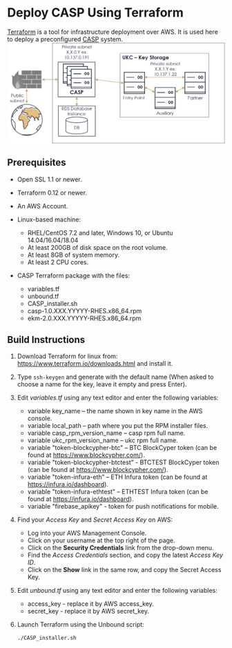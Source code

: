# Deploy CASP Using Terraform

[Terraform](https://www.terraform.io/) is a tool for infrastructure deployment over AWS. It is used here to deploy a preconfigured [CASP](https://www.unboundtech.com/docs/CASP/CASP_User_Guide-HTML/Content/Products/CASP/CASP_Offering_Description/Solution.htm) system.
    ![Alt text](./docs/terraform_casp.png "CASP Terraform Architecture")

## Prerequisites

   - Open SSL 1.1 or newer.
   - Terraform 0.12 or newer.
   - An AWS Account.
   - Linux-based machine: 
       - RHEL/CentOS 7.2 and later, Windows 10, or Ubuntu 14.04/16.04/18.04
       - At least 200GB of disk space on the root volume.
       - At least 8GB of system memory.
       - At least 2 CPU cores.
   
   - CASP Terraform package with the files:
       - variables.tf
       - unbound.tf
       - CASP_installer.sh
       - casp-1.0.XXX.YYYYY-RHES.x86_64.rpm
       - ekm-2.0.XXX.YYYYY-RHES.x86_64.rpm

## Build Instructions

1. Download Terraform for linux from: https://www.terraform.io/downloads.html and install it.

2. Type `ssh-keygen` and generate with the default name (When asked to choose a name for the key, leave it empty and press Enter).

3. Edit *variables.tf* using any text editor and enter the following variables:
	- variable key_name – the name shown in key name in the AWS console. 
	- variable local_path – path where you put the RPM installer files.
	- variable casp_rpm_version_name – casp rpm full name.
	- variable ukc_rpm_version_name – ukc rpm full name.
	- variable "token-blockcypher-btc" – BTC BlockCyper token (can be found at https://www.blockcypher.com/).
	- variable "token-blockcypher-btctest” - BTCTEST BlockCyper token (can be found at https://www.blockcypher.com/).
	- variable "token-infura-eth” – ETH Infura token (can be found at https://infura.io/dashboard). 
	- variable "token-infura-ethtest" – ETHTEST Infura token (can be found at https://infura.io/dashboard).
	- variable "firebase_apikey" - token for push notifications for mobile. 

4. Find your *Access Key* and *Secret Access Key* on AWS:
	
    - Log into your AWS Management Console.
	- Click on your username at the top right of the page.
	- Click on the **Security Credentials** link from the drop-down menu.
	- Find the *Access Credentials* section, and copy the latest *Access Key ID*.
	- Click on the **Show** link in the same row, and copy the Secret Access Key.
5. Edit *unbound.tf* using any text editor and enter the following variables:
	- access_key - replace it by AWS access_key.
	- secret_key - replace it by AWS secret_key.
6. Launch Terraform using the Unbound script:
    ```
    ./CASP_installer.sh 
    ```
    

